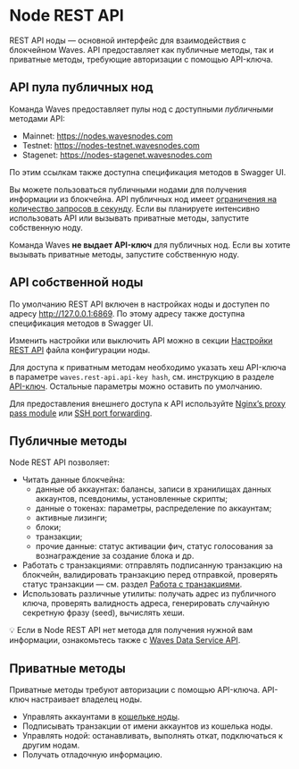# Node REST API

REST API ноды — основной интерфейс для взаимодействия с блокчейном Waves. API предоставляет как публичные методы, так и приватные методы, требующие авторизации с помощью API-ключа.

## API пула публичных нод

Команда Waves предоставляет пулы нод с доступными *публичными* методами API:

* Mainnet: <https://nodes.wavesnodes.com>
* Testnet: <https://nodes-testnet.wavesnodes.com>
* Stagenet: <https://nodes-stagenet.wavesnodes.com>

По этим ссылкам также доступна спецификация методов в Swagger UI.

Вы можете пользоваться публичными нодами для получения информации из блокчейна. API публичных нод имеет [ограничения на количество запросов в секунду](/en/waves-node/api-limitations-of-the-pool-of-public-nodes). Если вы планируете интенсивно использовать API или вызывать приватные методы, запустите собственную ноду.

Команда Waves **не выдает API-ключ** для публичных нод. Если вы хотите вызывать приватные методы, запустите собственную ноду.

## API собственной ноды

По умолчанию REST API включен в настройках ноды и доступен по адресу <http://127.0.0.1:6869>. По этому адресу также доступна спецификация методов в Swagger UI.

Изменить настройки или выключить API можно в секции [Настройки REST API](/ru/waves-node/node-configuration#настройки-rest-api) файла конфигурации ноды.

Для доступа к приватным методам необходимо указать хеш API-ключа в параметре `waves.rest-api.api-key hash`, см. инструкцию в разделе [API-ключ](/ru/waves-node/node-api). Остальные параметры можно оставить по умолчанию.

Для предоставления внешнего доступа к API используйте [Nginx’s proxy pass module](http://nginx.org/ru/docs/http/ngx_http_proxy_module.html) или [SSH port forwarding](https://blog.trackets.com/2014/05/17/ssh-tunnel-local-and-remote-port-forwarding-explained-with-examples.html).

## Публичные методы

Node REST API позволяет:

* Читать данные блокчейна:
   * данные об аккаунтах: балансы, записи в хранилищах данных аккаунтов, псевдонимы, установленные скрипты;
   * данные о токенах: параметры, распределение по аккаунтам;
   * активные лизинги;
   * блоки;
   * транзакции;
   * прочие данные: статус активации фич, статус голосования за вознаграждение за создание блока и др.
* Работать с транзакциями: отправлять подписанную транзакцию на блокчейн, валидировать транзакцию перед отправкой, проверять статус транзакции — см. раздел [Работа с транзакциями](/ru/waves-node/node-api/transactions).
* Использовать различные утилиты: получать адрес из публичного ключа, проверять валидность адреса, генерировать случайную секретную фразу (seed), вычислять хеши.

:bulb: Если в Node REST API нет метода для получения нужной вам информации, ознакомьтесь также с [Waves Data Service API](/ru/building-apps/waves-api-and-sdk/waves-data-service-api).

## Приватные методы

Приватные методы требуют авторизации с помощью API-ключа. API-ключ настраивает владелец ноды.

* Управлять аккаунтами в [кошельке ноды](/ru/waves-node/how-to-work-with-node-wallet).
* Подписывать транзакции от имени аккаунтов из кошелька ноды.
* Управлять нодой: останавливать, выполнять откат, подключаться к другим нодам.
* Получать отладочную информацию.
